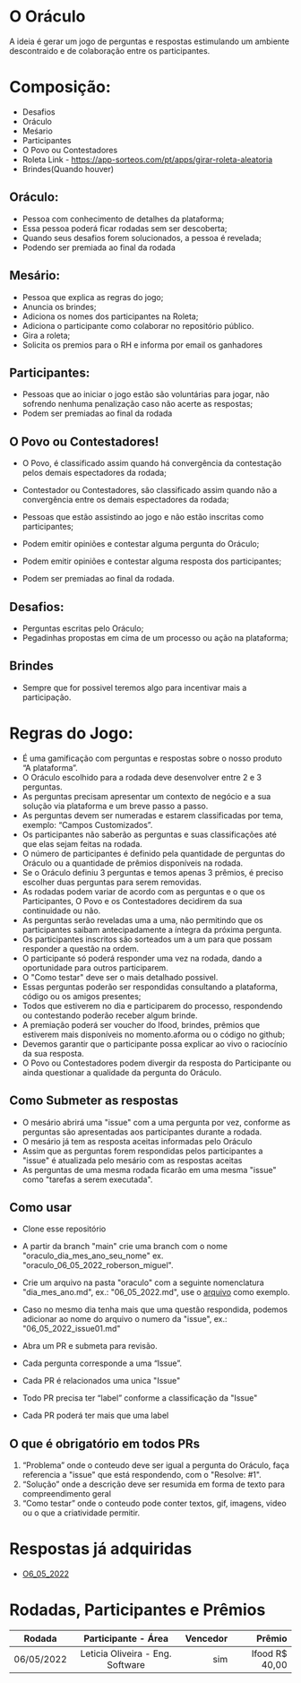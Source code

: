 # O Oráculo
A ideia é gerar um jogo de perguntas e respostas estimulando um ambiente descontraido e de colaboração entre os participantes.

# Composição: 
- Desafios
- Oráculo
- Meśario
- Participantes 
- O Povo ou Contestadores
- Roleta Link - https://app-sorteos.com/pt/apps/girar-roleta-aleatoria
- Brindes(Quando houver)


## Oráculo:  
- Pessoa com conhecimento de detalhes da plataforma;
- Essa pessoa poderá ficar rodadas sem ser descoberta;
- Quando seus desafios forem solucionados, a pessoa é revelada;
- Podendo ser premiada ao final da rodada

## Mesário: 
- Pessoa que explica as regras do jogo;
- Anuncia os brindes;
- Adiciona os nomes dos participantes na Roleta;
- Adiciona o participante como colaborar no repositório público.
- Gira a roleta;
- Solicita os premios para o RH e informa por email os ganhadores

## Participantes:
- Pessoas que ao iniciar o jogo estão são voluntárias para jogar, não sofrendo nenhuma penalização caso não acerte as respostas;
- Podem ser premiadas ao final da rodada

## O Povo ou Contestadores!
- O Povo, é classificado assim quando há convergência da contestação pelos demais espectadores da rodada;

- Contestador ou Contestadores, são classificado assim quando não a convergência entre os demais espectadores da rodada;

- Pessoas que estão assistindo ao jogo e não estão inscritas como participantes;
- Podem emitir opiniões e contestar alguma pergunta do Oráculo;
- Podem emitir opiniões e contestar alguma resposta dos participantes;
- Podem ser premiadas ao final da rodada.

## Desafios:
- Perguntas escritas pelo Oráculo;
- Pegadinhas propostas em cima de um processo ou ação na plataforma;

## Brindes
- Sempre que for possivel teremos algo para incentivar mais a participação.


# Regras do Jogo:

- É uma gamificação com perguntas e respostas sobre o nosso produto “A plataforma”.
- O Oráculo escolhido para a rodada deve desenvolver entre 2 e 3 perguntas.
- As perguntas precisam apresentar um contexto de negócio e a sua solução via plataforma e um breve passo a passo.
- As perguntas devem ser numeradas e estarem classificadas por tema, exemplo: “Campos Customizados”.
- Os participantes não saberão as perguntas e suas classificações até que elas sejam feitas na rodada.
- O número de participantes é definido pela quantidade de perguntas do Oráculo ou a quantidade de prêmios disponíveis na rodada.
- Se o Oráculo definiu 3 perguntas e temos apenas 3 prêmios, é preciso escolher duas perguntas para serem removidas.
- As rodadas podem variar de acordo com as perguntas e o que os Participantes, O Povo e os Contestadores decidirem da sua continuidade ou não.
- As perguntas serão reveladas uma a uma, não permitindo que os participantes saibam antecipadamente a íntegra da próxima pergunta.
- Os participantes inscritos são sorteados um a um para que possam responder a questão na ordem.
- O participante só poderá responder uma vez na rodada, dando a oportunidade para outros participarem.
- O "Como testar" deve ser o mais detalhado possivel.
- Essas perguntas poderão ser respondidas consultando a plataforma, código ou os amigos presentes;
- Todos que estiverem no dia e participarem do processo, respondendo ou contestando poderão receber algum brinde.
- A premiação poderá ser voucher do Ifood, brindes, prêmios que estiverem mais disponíveis no momento.aforma ou o código no github;
- Devemos garantir que o participante possa explicar ao vivo o raciocínio da sua resposta. 
- O Povo ou Contestadores podem divergir da resposta do Participante ou ainda questionar a qualidade da pergunta do Oráculo.


## Como Submeter as respostas

- O mesário abrirá uma "issue" com a uma pergunta por vez, conforme as perguntas são apresentadas aos participantes durante a rodada.
- O mesário já tem as resposta aceitas informadas pelo Oráculo
- Assim que as perguntas forem respondidas pelos participantes a "issue" é atualizada pelo mesário com as respostas aceitas 
- As perguntas de uma mesma rodada ficarão em uma mesma "issue" como "tarefas a serem executada".


## Como usar

- Clone esse repositório
- A partir da branch "main" crie uma branch com o nome "oraculo_dia_mes_ano_seu_nome" ex. "oraculo_06_05_2022_roberson_miguel".
- Crie um arquivo na pasta "oraculo" com a seguinte nomenclatura "dia_mes_ano.md", ex.: "06_05_2022.md", use o [arquivo](oraculo/exemplo_arquivo.md) como exemplo.
- Caso no mesmo dia tenha mais que uma questão respondida, podemos adicionar ao nome do arquivo o numero da "issue", ex.: "06_05_2022_issue01.md"
- Abra um PR e submeta para revisão.

- Cada pergunta corresponde a uma “Issue”.
- Cada PR é relacionados uma unica "Issue" 
- Todo PR precisa ter “label” conforme a classificação da "Issue"
- Cada PR poderá ter mais que uma label

## O que é obrigatório em todos PRs

1. “Problema” onde o conteudo deve ser igual a pergunta do Oráculo, faça referencia a "issue" que está respondendo, com o "Resolve: #1".
2. “Solução” onde a descrição deve ser resumida em forma de texto para compreendimento geral 
3. “Como testar” onde o conteudo pode conter textos, gif, imagens, video ou o que a criatividade permitir.


# Respostas já adquiridas

* [O6_05_2022](oraculo/06_05_2022.md)


# Rodadas, Participantes e Prêmios


|   Rodada   |      Participante -    Área      | Vencedor |          Prêmio    |
|------------|:--------------------------------:|---------:|-------------------:|
| 06/05/2022 |  Leticia Oliveira - Eng. Software|  sim     |   Ifood R$ 40,00   |









